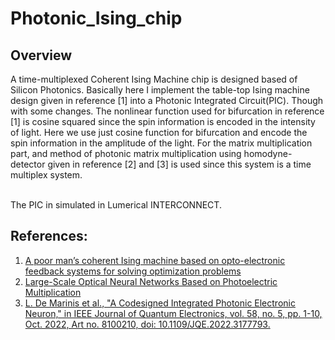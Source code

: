 # Photonic_Ising_chip

## Overview

A time-multiplexed Coherent Ising Machine chip is designed based of Silicon Photonics. Basically here I implement the table-top Ising machine design given in reference [1] into a Photonic Integrated Circuit(PIC). Though with some changes. The nonlinear function used for bifurcation in reference [1] is cosine squared since the spin information is encoded in the intensity of light. Here we use just cosine function for bifurcation and encode the spin information in the amplitude of the light. For the matrix multiplication part, and method of photonic matrix multiplication using homodyne-detector given in reference [2] and [3] is used since this system is a time multiplex system.<br/><br/>

The PIC in simulated in Lumerical INTERCONNECT.



## References: <br />
1. [A poor man’s coherent Ising machine based on opto-electronic feedback systems for solving optimization problems](https://www.nature.com/articles/s41467-019-11484-3)<br />
2. [Large-Scale Optical Neural Networks Based on Photoelectric Multiplication](https://journals.aps.org/prx/abstract/10.1103/PhysRevX.9.021032)<br />
3. [L. De Marinis et al., "A Codesigned Integrated Photonic Electronic Neuron," in IEEE Journal of Quantum Electronics, vol. 58, no. 5, pp. 1-10, Oct. 2022, Art no. 8100210, doi: 10.1109/JQE.2022.3177793.](https://ieeexplore.ieee.org/document/9781309)
